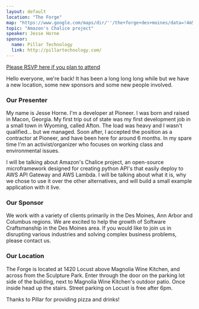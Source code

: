 ```yaml
---
layout: default
location: "The Forge"
map: "https://www.google.com/maps/dir/''/the+forge+des+moines/data=!4m5!4m4!1m0!1m2!1m1!1s0x87ee991d8dca415f:0x84112296254b6c27?sa=X&ved=0ahUKEwjZyL6P2MrRAhVk7IMKHbjFA6wQ9RcIeDAL"
topic: "Amazon's Chalice project"
speaker: Jesse Horne
sponsor:
  name: Pillar Technology
  link: http://pillartechnology.com/
---
```


[Please RSVP here if you plan to attend](https://www.eventbrite.com/e/pyowa-aws-chalice-tickets-31644725225)

Hello everyone, we're back! It has been a long long long while but we have a new location, some new sponsors and some new people involved.

### Our Presenter

My name is Jesse Horne. I'm a developer at Pioneer. I was born and raised in Macon, Georgia. My first trip out of state was my first development job in a small town in Wyoming, called Afton. The load was heavy and I wasn't qualified... but we managed. Soon after, I accepted the position as a contractor at Pioneer, and have been here for around 6 months. In my spare time I'm an activist/organizer who focuses on working class and environmental issues.

I will be talking about Amazon's Chalice project, an open-source microframework designed for creating python API's that easily deploy to AWS API Gateway and AWS Lambda. I will be talking about what it is, why we chose to use it over the other alternatives, and will build a small example application with it live.

### Our Sponsor

We work with a variety of clients primarily in the Des Moines, Ann Arbor and Columbus regions. We are excited to help the growth of Software Craftsmanship in the Des Moines area. If you would like to join us in disrupting various industries and solving complex business problems, please contact us.

### Our Location

The Forge is located at 1420 Locust above Magnolia Wine Kitchen, and across from the Sculpture Park. Enter through the door on the parking lot side of the building, next to Magnolia Wine Kitchen's outdoor patio. Once inside head up the stairs. Street parking on Locust is free after 6pm.


Thanks to Pillar for providing pizza and drinks!
